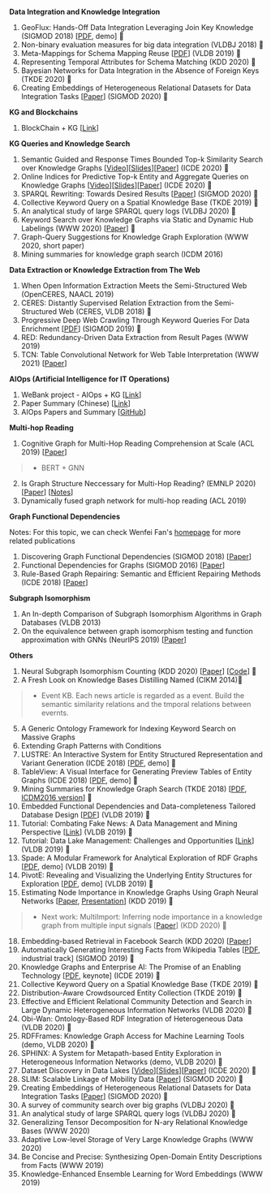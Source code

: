 __Data Integration and Knowledge Integration__
1. GeoFlux: Hands-Off Data Integration Leveraging Join Key Knowledge (SIGMOD 2018) [[PDF](http://delivery.acm.org/10.1145/3200000/3193546/p1797-song.pdf?ip=175.159.124.31&id=3193546&acc=ACTIVE%20SERVICE&key=CDD1E79C27AC4E65%2EFC30B8D6EF32B758%2E4D4702B0C3E38B35%2E4D4702B0C3E38B35&__acm__=1568296332_96277abaf9c660334cd08dcd854abfc1), demo] 🌟
2. Non-binary evaluation measures for big data integration (VLDBJ 2018) 🌟
3. Meta-Mappings for Schema Mapping Reuse [[PDF](http://www.eurecom.fr/~papotti/files/MappingReuse.pdf)] (VLDB 2019) 🌟
4. Representing Temporal Attributes for Schema Matching (KDD 2020) 🌟
5. Bayesian Networks for Data Integration in the Absence of Foreign Keys (TKDE 2020) 🌟
29. Creating Embeddings of Heterogeneous Relational Datasets for Data Integration Tasks [[Paper](https://doi.org/10.1145/3318464.3389742)] (SIGMOD 2020) 🌟

__KG and Blockchains__
1. BlockChain + KG [[Link](https://mp.weixin.qq.com/s/8arlkjwqUGNfxQKkwbf28g)]

__KG Queries and Knowledge Search__
1. Semantic Guided and Response Times Bounded Top-k Similarity Search over Knowledge Graphs [[Video](https://www.google.com/url?q=https://drive.google.com/open?id%3D1ejMq8cZrTZT1Nn0D-zaMlW7X7ESkSDro&sa=D&ust=1587488616453000&usg=AFQjCNEeyFqVvX9q4QWy8jc4jHfpdEc2Zw)][[Slides](https://www.google.com/url?q=https://drive.google.com/open?id%3D1JyhtaWEeRvzS6TmIuplZNd5ZId3Larpz&sa=D&ust=1587488616453000&usg=AFQjCNEI5es_-rKQs-eUImsqivdAFNAnvw)][[Paper](https://conferences.computer.org/icde/2020/pdfs/ICDE2020-5acyuqhpJ6L9P042wmjY1p/290300a445/290300a445.pdf)] (ICDE 2020) 🌟
2. Online Indices for Predictive Top-k Entity and Aggregate Queries on Knowledge Graphs [[Video](https://www.google.com/url?q=https://drive.google.com/open?id%3D12mo2_5abIbU9BDxrI4eSPsZ-SFDRgMAN&sa=D&ust=1587488616485000&usg=AFQjCNHwZw7kP6JJ2nIbDiMT4FvlwebmsA)][[Slides](https://www.google.com/url?q=https://drive.google.com/open?id%3D1Vy15Q81aZg6Kn0AKqcJQ1LraCAb7ZyPy&sa=D&ust=1587488616485000&usg=AFQjCNEqOaDue8W4ZN91-2I2JPLkQTE3jw)][[Paper](https://conferences.computer.org/icde/2020/pdfs/ICDE2020-5acyuqhpJ6L9P042wmjY1p/290300b057/290300b057.pdf)] (ICDE 2020) 🌟
3. SPARQL Rewriting: Towards Desired Results [[Paper](https://doi.org/10.1145/3318464.3389695)] (SIGMOD 2020) 🌟
4. Collective Keyword Query on a Spatial Knowledge Base (TKDE 2019) 🌟
5. An analytical study of large SPARQL query logs (VLDBJ 2020) 🌟
6. Keyword Search over Knowledge Graphs via Static and Dynamic Hub Labelings (WWW 2020)  [[Paper](https://dl.acm.org/doi/pdf/10.1145/3366423.3380110)] 🌟
7. Graph-Query Suggestions for Knowledge Graph Exploration (WWW 2020, short paper)
8. Mining summaries for knowledge graph search (ICDM 2016)

__Data Extraction or Knowledge Extraction from The Web__
1. When Open Information Extraction Meets the Semi-Structured Web (OpenCERES, NAACL 2019)
2. CERES: Distantly Supervised Relation Extraction from the Semi-Structured Web (CERES, VLDB 2018) 🌟
3. Progressive Deep Web Crawling Through Keyword Queries For Data Enrichment [[PDF](https://www.cs.sfu.ca/~jnwang/papers/sigmod2019-deeper-crawler.pdf)] (SIGMOD 2019) 🌟
4. RED: Redundancy-Driven Data Extraction from Result Pages (WWW 2019)
5. TCN: Table Convolutional Network for Web Table Interpretation (WWW 2021) [[Paper](https://arxiv.org/pdf/2102.09460.pdf)]

__AIOps (Artificial Intelligence for IT Operations)__
1. WeBank project - AIOps + KG [[Link](https://mp.weixin.qq.com/s/50z2fNYBZEsf9C-94L0-QQ)]
2. Paper Summary (Chinese) [[Link](https://mp.weixin.qq.com/s/ILXnXQulDVFwmHdNtEcXng)]
3. AIOps Papers and Summary [[GitHub](https://github.com/heathersherry/AIOps-Papers-and-Tutorials)]

__Multi-hop Reading__
1. Cognitive Graph for Multi-Hop Reading Comprehension at Scale (ACL 2019) [[Paper](https://www.aclweb.org/anthology/P19-1259.pdf)]
> * BERT + GNN
2. Is Graph Structure Neccessary for Multi-Hop Reading? (EMNLP 2020) [[Paper](https://www.aclweb.org/anthology/2020.emnlp-main.583.pdf)] [[Notes](https://mp.weixin.qq.com/s/zaNWytZQpy8sb2S7tLTgRA)]
3. Dynamically fused graph network for multi-hop reading (ACL 2019)

__Graph Functional Dependencies__

Notes: For this topic, we can check Wenfei Fan's [homepage](http://homepages.inf.ed.ac.uk/wenfei/publication.html) for more related publications
1. Discovering Graph Functional Dependencies (SIGMOD 2018) [[Paper](https://dl.acm.org/doi/10.1145/3183713.3196916)]
2. Functional Dependencies for Graphs (SIGMOD 2016) [[Paper](http://homepages.inf.ed.ac.uk/wenfei/papers/sigmod16-GFD.pdf)]
3. Rule-Based Graph Repairing: Semantic and Efficient Repairing Methods (ICDE 2018) [[Paper](https://ieeexplore.ieee.org/document/8509296)]

__Subgraph Isomorphism__
1. An In-depth Comparison of Subgraph Isomorphism Algorithms in Graph Databases (VLDB 2013)
2. On the equivalence between graph isomorphism testing and function approximation with GNNs (NeurIPS 2019) [[Paper](https://openreview.net/pdf/ed1ce04d331bd9cafefa216b27e42df4140c1e6c.pdf)]


__Others__
1. Neural Subgraph Isomorphism Counting (KDD 2020) [[Paper](https://arxiv.org/pdf/1912.11589.pdf)] [[Code](https://github.com/HKUST-KnowComp/NeuralSubgraphCounting)] 🌟
2. A Fresh Look on Knowledge Bases Distilling Named (CIKM 2014)🌟
> * Event KB. Each news article is regarded as a event. Build the semantic similarity relations and the tmporal relations between evernts. 
5. A Generic Ontology Framework for Indexing Keyword Search on Massive Graphs
6. Extending Graph Patterns with Conditions
9. LUSTRE: An Interactive System for Entity Structured Representation and Variant Generation (ICDE 2018) [[PDF](https://nikibhutani.github.io/pdfs/lustre_demo.pdf), demo] 🌟
10. TableView: A Visual Interface for Generating Preview Tables of Entity Graphs (ICDE 2018) [[PDF](http://ranger.uta.edu/~cli/pubs/2018/tableview-icde18demo-hasani.pdf), demo] 🌟
11. Mining Summaries for Knowledge Graph Search (TKDE 2018) [[PDF](https://ieeexplore.ieee.org/stamp/stamp.jsp?tp=&arnumber=8300649), [ICDM2016 version](http://lunadong.com/publication/summaryMining_icdm.pdf)] 🌟
12. Embedded Functional Dependencies and Data-completeness Tailored Database Design [[PDF](http://www.vldb.org/pvldb/vol12/p1458-wei.pdf)] (VLDB 2019) 🌟
13. Tutorial: Combating Fake News: A Data Management and Mining Perspective [[Link](https://combatingfakenewstutorial.github.io/vldb19.html)] (VLDB 2019) 🌟
14. Tutorial: Data Lake Management: Challenges and Opportunities [[Link](https://rjmillerlab.github.io/data-lake-tutorial-slides/)] (VLDB 2019) 🌟
15. Spade: A Modular Framework for Analytical Exploration of RDF Graphs [[PDF](http://www.vldb.org/pvldb/vol12/p1926-diao.pdf), demo] (VLDB 2019) 🌟
16. PivotE: Revealing and Visualizing the Underlying Entity Structures for Exploration [[PDF](http://www.vldb.org/pvldb/vol12/p1966-xueran.pdf), demo] (VLDB 2019) 🌟
17. Estimating Node Importance in Knowledge Graphs Using Graph Neural Networks [[Paper](https://arxiv.org/pdf/1905.08865.pdf), [Presentation](https://www.kdd.org/kdd2019/accepted-papers/view/estimating-node-importance-in-knowledge-graphs-using-graph-neural-networks)] (KDD 2019) 🌟
> * Next work: MultiImport: Inferring node importance in a knowledge graph from multiple input signals [[Paper](https://arxiv.org/abs/2006.12001)] (KDD 2020) 🌟
18. Embedding-based Retrieval in Facebook Search (KDD 2020) [[Paper](https://arxiv.org/pdf/2006.11632.pdf)]
19. Automatically Generating Interesting Facts from Wikipedia Tables [[PDF](https://dl.acm.org/citation.cfm?id=3314043), industrial track] (SIGMOD 2019) 🌟
20. Knowledge Graphs and Enterprise AI: The Promise of an Enabling Technology [[PDF](https://ieeexplore.ieee.org/document/8731350), keynote] (ICDE 2019) 🌟
21. Collective Keyword Query on a Spatial Knowledge Base (TKDE 2019) 🌟
22. Distribution-Aware Crowdsourced Entity Collection (TKDE 2019) 🌟
23. Effective and Efficient Relational Community Detection and Search in Large Dynamic Heterogeneous Information Networks (VLDB 2020) 🌟
24. Obi-Wan: Ontology-Based RDF Integration of Heterogeneous Data (VLDB 2020) 🌟
25. RDFFrames: Knowledge Graph Access for Machine Learning Tools (demo, VLDB 2020) 🌟
26. SPHINX: A System for Metapath-based Entity Exploration in Heterogeneous Information Networks (demo, VLDB 2020) 🌟
27. Dataset Discovery in Data Lakes [[Video](https://www.google.com/url?q=https://drive.google.com/open?id%3D1FPdnuXIpPUIc_OSI-AcCvrynT75ipIH3&sa=D&ust=1587488616467000&usg=AFQjCNGEuJGomD9My5r361Gw7-9lqVW0nQ)][[Slides](https://www.google.com/url?q=https://drive.google.com/open?id%3D1I3Hms10PExW0SpIACob4o_1ZpaC3BljN&sa=D&ust=1587488616467000&usg=AFQjCNFxmt95VjGwYgX0EFKr1Krx1KSgMg)][[Paper](https://conferences.computer.org/icde/2020/pdfs/ICDE2020-5acyuqhpJ6L9P042wmjY1p/290300a709/290300a709.pdf)] (ICDE 2020) 🌟
28. SLIM: Scalable Linkage of Mobility Data [[Paper](https://doi.org/10.1145/3318464.3389761)] (SIGMOD 2020) 🌟
29. Creating Embeddings of Heterogeneous Relational Datasets for Data Integration Tasks [[Paper](https://doi.org/10.1145/3318464.3389742)] (SIGMOD 2020) 🌟
30. A survey of community search over big graphs (VLDBJ 2020) 🌟
31. An analytical study of large SPARQL query logs (VLDBJ 2020) 🌟
32. Generalizing Tensor Decomposition for N-ary Relational Knowledge Bases (WWW 2020)
33. Adaptive Low-level Storage of Very Large Knowledge Graphs (WWW 2020)
34. Be Concise and Precise: Synthesizing Open-Domain Entity Descriptions from Facts (WWW 2019)
35. Knowledge-Enhanced Ensemble Learning for Word Embeddings (WWW 2019)
